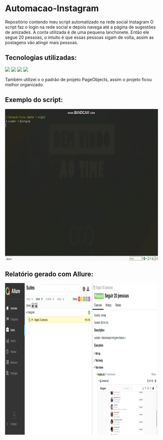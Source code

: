 # Automacao-Instagram
Repositório contendo meu script automatizado na rede social Instagram
O script faz o login na rede social e depois navega até a página de sugestões de amizades. A conta utilizada é de uma pequena lanchonete.
Então ele segue 20 pessoas, o intuito é que essas pessoas sigam de volta, assim as postagens vão atingir mais pessoas.

## Tecnologias utilizadas:  
![](https://img.shields.io/badge/Framework-Selenium-green) ![](https://img.shields.io/badge/Framework-Cucumber-yellowgreen) ![](https://img.shields.io/badge/Language-Gherkin-brightgreen) ![](https://img.shields.io/badge/Language-Ruby-red)

Também utilizei o o padrão de projeto PageObjects, assim o projeto ficou melhor organizado.  

## Exemplo do script:  
<img src="https://github.com/FernandoSilva11/Automacao-Ruby/blob/main/Automacao-Ruby/Instagram/demonstra%C3%A7%C3%A3o_instagram.gif" width="1500" height="500" />

## Relatório gerado com Allure:  
<img src="https://github.com/FernandoSilva11/Automacao-Ruby/blob/main/Automacao-Ruby/Instagram/logs/allure-report.PNG" width="1500" height="500" />
